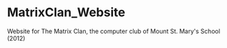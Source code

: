 # MatrixClan_Website
Website for The Matrix Clan, the computer club of Mount St. Mary's School (2012)
